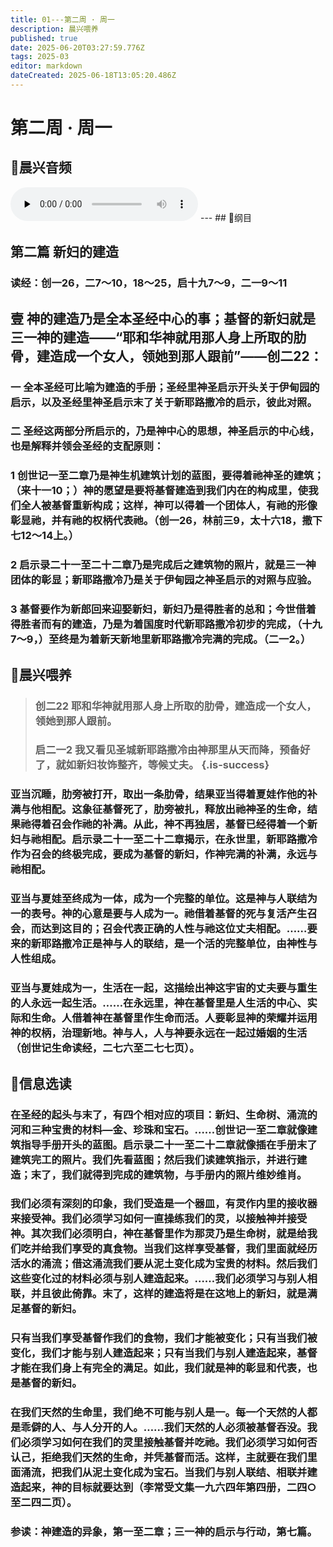 ```yaml
---
title: 01---第二周 · 周一
description: 晨兴喂养
published: true
date: 2025-06-20T03:27:59.776Z
tags: 2025-03
editor: markdown
dateCreated: 2025-06-18T13:05:20.486Z
---
```


# 第二周 · 周一
## 🎵晨兴音频
<audio id="audio" controls="" preload="none">
      <source id="mp3" src="/2025-03/week2/week2day1.mp3">
</audio>
---
## 📖纲目

## **第二篇    新妇的建造**

### **读经：创一26，二7～10，18～25，启十九7～9，二一9～11**

## **壹    神的建造乃是全本圣经中心的事；基督的新妇就是三一神的建造——“耶和华神就用那人身上所取的肋骨，建造成一个女人，领她到那人跟前”——创二22：**

### **一    全本圣经可比喻为建造的手册；圣经里神圣启示开头关于伊甸园的启示，以及圣经里神圣启示末了关于新耶路撒冷的启示，彼此对照。**

### **二    圣经这两部分所启示的，乃是神中心的思想，神圣启示的中心线，也是解释并领会圣经的支配原则：**

### **1    创世记一至二章乃是神生机建筑计划的蓝图，要得着祂神圣的建筑；（来十一10；）神的愿望是要将基督建造到我们内在的构成里，使我们全人被基督重新构成；这样，神可以得着一个团体人，有祂的形像彰显祂，并有祂的权柄代表祂。（创一26，林前三9，太十六18，撒下七12～14上。）**

### **2    启示录二十一至二十二章乃是完成后之建筑物的照片，就是三一神团体的彰显；新耶路撒冷乃是关于伊甸园之神圣启示的对照与应验。**

### **3    基督要作为新郎回来迎娶新妇，新妇乃是得胜者的总和；今世借着得胜者而有的建造，乃是为着国度时代新耶路撒冷初步的完成，（十九7～9，）至终是为着新天新地里新耶路撒冷完满的完成。（二一2。）**

## 📖晨兴喂养

>### **创二22**    **耶和华神就用那人身上所取的肋骨，建造成一个女人，领她到那人跟前。**
>
>### **启二一2**    **我又看见圣城新耶路撒冷由神那里从天而降，预备好了，就如新妇妆饰整齐，等候丈夫。** {.is-success}

### 亚当沉睡，肋旁被打开，取出一条肋骨，结果亚当得着夏娃作他的补满与他相配。这象征基督死了，肋旁被扎，释放出祂神圣的生命，结果祂得着召会作祂的补满。从此，神不再独居，基督已经得着一个新妇与祂相配。启示录二十一至二十二章揭示，在永世里，新耶路撒冷作为召会的终极完成，要成为基督的新妇，作神完满的补满，永远与祂相配。

### 亚当与夏娃至终成为一体，成为一个完整的单位。这是神与人联结为一的表号。神的心意是要与人成为一。祂借着基督的死与复活产生召会，而达到这目的；召会代表正确的人性与祂这位丈夫相配。……要来的新耶路撒冷正是神与人的联结，是一个活的完整单位，由神性与人性组成。

### 亚当与夏娃成为一，生活在一起，这描绘出神这宇宙的丈夫要与重生的人永远一起生活。……在永远里，神在基督里是人生活的中心、实际和生命。人借着神在基督里作生命而活。人要彰显神的荣耀并运用神的权柄，治理新地。神与人，人与神要永远在一起过婚姻的生活（创世记生命读经，二七六至二七七页）。

## 📖信息选读

### 在圣经的起头与末了，有四个相对应的项目：新妇、生命树、涌流的河和三种宝贵的材料—金、珍珠和宝石。……创世记一至二章就像建筑指导手册开头的蓝图。启示录二十一至二十二章就像插在手册末了建筑完工的照片。我们先看蓝图；然后我们读建筑指示，并进行建造；末了，我们就得到完成的建筑物，与手册内的照片维妙维肖。

### 我们必须有深刻的印象，我们受造是一个器皿，有灵作内里的接收器来接受神。我们必须学习如何一直操练我们的灵，以接触神并接受神。其次我们必须明白，神在基督里作为那灵乃是生命树，就是给我们吃并给我们享受的真食物。当我们这样享受基督，我们里面就经历活水的涌流；借这涌流我们要从泥土变化成为宝贵的材料。然后我们这些变化过的材料必须与别人建造起来。……我们必须学习与别人相联，并且彼此倚靠。末了，这样的建造将是在这地上的新妇，就是满足基督的新妇。

### 只有当我们享受基督作我们的食物，我们才能被变化；只有当我们被变化，我们才能与别人建造起来；只有当我们与别人建造起来，基督才能在我们身上有完全的满足。如此，我们就是神的彰显和代表，也是基督的新妇。

### 在我们天然的生命里，我们绝不可能与别人是一。每一个天然的人都是乖僻的人、与人分开的人。……我们天然的人必须被基督吞没。我们必须学习如何在我们的灵里接触基督并吃祂。我们必须学习如何否认己，拒绝我们天然的生命，并凭基督而活。这样，主就要在我们里面涌流，把我们从泥土变化成为宝石。当我们与别人联结、相联并建造起来，神的目标就要达到（李常受文集一九六四年第四册，二四○至二四二页）。

### 参读：神建造的异象，第一至二章；三一神的启示与行动，第七篇。
<!-- Google tag (gtag.js) -->
<script async src="https://www.googletagmanager.com/gtag/js?id=G-1P8709Z16T"></script>
<script>
  window.dataLayer = window.dataLayer || [];
  function gtag(){dataLayer.push(arguments);}
  gtag('js', new Date());

  gtag('config', 'G-1P8709Z16T');
</script>
